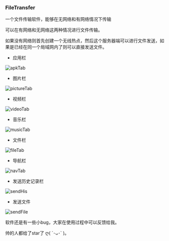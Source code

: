 ### FileTransfer
一个文件传输软件，能够在无网络和有网络情况下传输

可以在有网络和无网络这两种情况进行文件传输。

如果没有网络则首先创建一个无线热点，然后这个服务器端可以进行文件发送，如果是已经在同一个局域网内了则可以直接发送文件。

- 应用栏

![apkTab](https://github.com/Larrysea/CloundUsb/blob/master/screenshots/app_tab.png)

- 图片栏

![pictureTab](https://github.com/Larrysea/CloundUsb/blob/master/screenshots/picture_list.png)

- 视频栏

![videoTab](https://github.com/Larrysea/CloundUsb/blob/master/screenshots/video_tab.png)

- 音乐栏

![musicTab](https://github.com/Larrysea/CloundUsb/blob/master/screenshots/music_tab.png)


- 文件栏

![fileTab](https://github.com/Larrysea/CloundUsb/blob/master/screenshots/file_tab.png)

- 导航栏

![navTab](https://github.com/Larrysea/CloundUsb/blob/master/screenshots/nav_tab.png)



- 发送历史记录栏

![sendHis](https://github.com/Larrysea/CloundUsb/blob/master/screenshots/send_history.png)


- 发送文件

![sendFile](https://github.com/Larrysea/CloundUsb/blob/master/screenshots/file_transfer_git.gif)

软件还是有一些小bug，大家在使用过程中可以反馈给我。

帅的人都给了star了  ღ( ´･ᴗ･` )。
